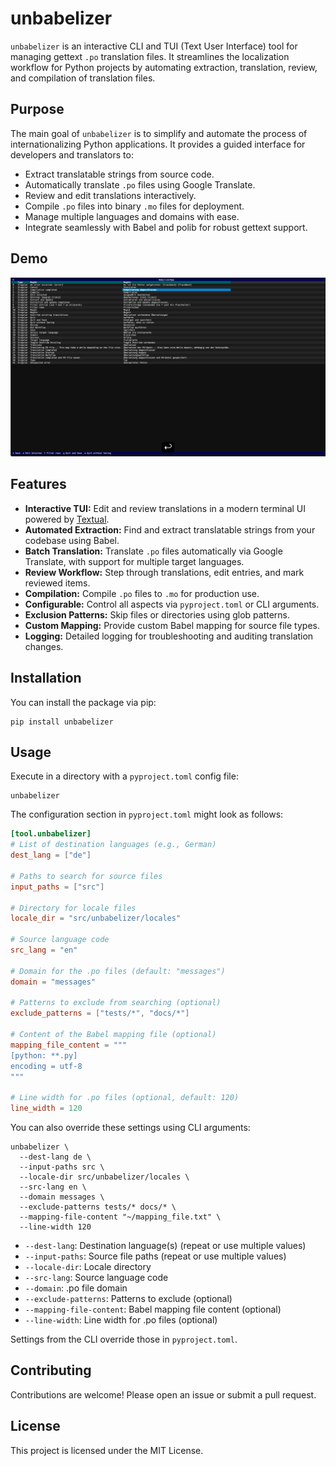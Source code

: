 # unbabelizer

`unbabelizer` is an interactive CLI and TUI (Text User Interface) tool for
managing gettext `.po` translation files.
It streamlines the localization workflow for Python projects by automating
extraction, translation, review, and compilation of translation files.

## Purpose

The main goal of `unbabelizer` is to simplify and automate the process of
internationalizing Python applications.
It provides a guided interface for developers and translators to:

- Extract translatable strings from source code.
- Automatically translate `.po` files using Google Translate.
- Review and edit translations interactively.
- Compile `.po` files into binary `.mo` files for deployment.
- Manage multiple languages and domains with ease.
- Integrate seamlessly with Babel and polib for robust gettext support.

## Demo

[![Demo](docs/thumbnail.png)](docs/demo.mp4)

## Features

- **Interactive TUI:** Edit and review translations in a modern terminal UI
powered by [Textual](https://github.com/Textualize/textual).
- **Automated Extraction:** Find and extract translatable strings from your
codebase using Babel.
- **Batch Translation:** Translate `.po` files automatically via Google Translate,
with support for multiple target languages.
- **Review Workflow:** Step through translations, edit entries, and mark reviewed
items.
- **Compilation:** Compile `.po` files to `.mo` for production use.
- **Configurable:** Control all aspects via `pyproject.toml` or CLI arguments.
- **Exclusion Patterns:** Skip files or directories using glob patterns.
- **Custom Mapping:** Provide custom Babel mapping for source file types.
- **Logging:** Detailed logging for troubleshooting and auditing translation changes.

## Installation

You can install the package via pip:

```shell
pip install unbabelizer
```

## Usage

Execute in a directory with a `pyproject.toml` config file:

```shell
unbabelizer
```

The configuration section in `pyproject.toml` might look as follows:

```toml
[tool.unbabelizer]
# List of destination languages (e.g., German)
dest_lang = ["de"]

# Paths to search for source files
input_paths = ["src"]

# Directory for locale files
locale_dir = "src/unbabelizer/locales"

# Source language code
src_lang = "en"

# Domain for the .po files (default: "messages")
domain = "messages"

# Patterns to exclude from searching (optional)
exclude_patterns = ["tests/*", "docs/*"]

# Content of the Babel mapping file (optional)
mapping_file_content = """
[python: **.py]
encoding = utf-8
"""

# Line width for .po files (optional, default: 120)
line_width = 120
```

You can also override these settings using CLI arguments:

```shell
unbabelizer \
  --dest-lang de \
  --input-paths src \
  --locale-dir src/unbabelizer/locales \
  --src-lang en \
  --domain messages \
  --exclude-patterns tests/* docs/* \
  --mapping-file-content "~/mapping_file.txt" \
  --line-width 120
```

- `--dest-lang`: Destination language(s) (repeat or use multiple values)
- `--input-paths`: Source file paths (repeat or use multiple values)
- `--locale-dir`: Locale directory
- `--src-lang`: Source language code
- `--domain`: .po file domain
- `--exclude-patterns`: Patterns to exclude (optional)
- `--mapping-file-content`: Babel mapping file content (optional)
- `--line-width`: Line width for .po files (optional)

Settings from the CLI override those in `pyproject.toml`.

## Contributing

Contributions are welcome! Please open an issue or submit a pull request.

## License

This project is licensed under the MIT License.
